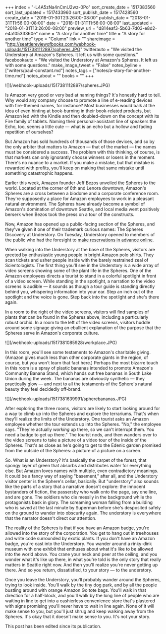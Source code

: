 +++
index = "-L4A5zNa4nCmU2wz-0Po"
sort_create_date = 1517383560
sort_last_updated = 1517433960
sort_publish_date = 1517428560
create_date = "2018-01-30T23:26:00-08:00"
publish_date = "2018-01-31T11:56:00-08:00"
date = "2018-01-31T11:56:00-08:00"
last_updated = "2018-01-31T13:26:00-08:00"
preview_url = "d814eaf3-5b63-7d03-e8d2-e4a10533360e"
name = "A story for another time"
title = "A story for another time"
type = "Column"
link = ""
shareimage = "http://seattlereviewofbooks.com/webhook-uploads/1517381112897/spheres.JPG"
twitterauto = "We visited the Understory at Amazon's Spheres. It left us with some questions."
facebookauto = "We visited the Understory at Amazon's Spheres. It left us with some questions."
make_image_tweet = "False"
notes_byline = ["writers/paul-constant.md"]
notes_tags = ["notes/a-story-for-another-time.md"]
notes_about = ""
books = ""
+++
<p class="image">![](/webhook-uploads/1517381112897/spheres.JPG)</p>

Is Amazon very good or very bad at naming things? It's honestly hard to tell. Why would any company choose to promote a line of e-reading devices with fire-themed names, for instance? Most businesses would balk at the idea of even hinting at book-burning in their book-related products, but Amazon led with the Kindle and then doubled-down on the concept with its Fire family of tablets. Naming their personal-assistant line of speakers the Echo, too, seems a little cute — what is an echo but a hollow and fading repetition of ourselves? 

But Amazon has sold hundreds of thousands of those devices, and so by the only arbiter that matters to Amazon — that of the market — the names must be considered a success. The problem with this thinking, of course, is that markets can only ignorantly choose winners or losers in the moment. There's no nuance to a market. If you make a mistake, but that mistake is rewarded with profits, you'll keep on making that same mistake until something catastrophic happens.

Earlier this week, Amazon founder Jeff Bezos unveiled the Spheres to the world. Located at the corner of 6th and Lenora downtown, Amazon's Spheres are a cross between a biodome and a corporate conference room. They're supposedly a place for Amazon employees to work in a pleasant natural environment. The Spheres have already become a symbol of Amazon's domination of downtown Seattle, and local media went positively berserk when Bezos took the press on a tour of the constructs.

Now, Amazon has opened up a public-facing section of the Spheres, and they've given it one of their trademark curious names: The Spheres Discovery at Understory. On Tuesday, Understory opened to members of the public who had the foresight to [make reservations in advance online](https://www.seattlespheres.com/visit-understory).

When walking into the Understory at the base of the Spheres, visitors are greeted by enthusiastic young people in bright Amazon polo shirts. They scan  tickets and usher people inside with the barely restrained zeal of Scientologists. The first thing you'll see in the Understory is a wide array of video screens showing some of the plant life in the Spheres. One of the Amazon employees directs a tourist to stand in a colorful spotlight in front of a video screen. While standing in the spotlight, a narration to the video screens is audible — it sounds as though a tour guide is standing directly behind you, whispering information into your ear. Step an inch out of the spotlight and the voice is gone. Step back into the spotlight and she's there again. 

In a room to the right of the video screens, visitors will find samples of plants that can be found in the Spheres above, including a particularly robust orchid. In a room to the left of the video screens, visitors huddle around some signage giving an ebullient explanation of the purpose that the Spheres serve in Amazon's corporate culture.

<p class="image">![](/webhook-uploads/1517381085928/workplace.JPG)</p>

In this room, you'll see some testaments to Amazon's charitable giving. (Amazon gives much less than other corporate giants in the region, of course, but you won't learn that fact here.) Perhaps the most bizarre touch in this room is a spray of plastic bananas intended to promote Amazon's Community Banana Stand, which hands out free bananas in South Lake Union during the week. The bananas are obviously synthetic — they practically glow — and next to all the testaments of the Sphere's natural beauty they feel decidedly off-brand.

<p class="image">![](/webhook-uploads/1517381639991/spherebananas.JPG)</p>

After exploring the three rooms, visitors are likely to start looking around for a way to climb up into the Spheres and explore the terrariums. That's when they'll realize the limits of the Understory. One tourist asks an Amazon employee whether the tour extends up into the Spheres. "No," the employee says. "They're actually *working* up there, so we can't interrupt them. You need a badge to get up there." The tourist nods, and then wanders over to the video screens to take a picture of a video tour of the inside of the Spheres. That's as close as he's going to get to the Edenic garden promised from the outside of the Spheres: a picture of a picture on a screen.

So. What is an Understory? It's basically the carpet of the forest, that spongy layer of green that absorbs and distributes water for everything else. But Amazon loves names with multiple, even contradictory meanings. It could be a fancy way of saying "basement," after all, and the Understory visitor center is the Sphere's cellar, basically. But "understory" also sounds like the parts of a story that a narrative doesn't explore: the innocent bystanders of fiction, the passersby who walk onto the page, say one line, and are gone. The soldiers who die messily in the background while the protagonists bask in glory. The screaming woman falling from a building who is saved at the last minute by Superman before she's desposited safely on the ground to wander into obscurity again. The understory is everywhere that the narrator doesn't direct our attention.

The reality of the Spheres is that if you have an Amazon badge, you're allowed into the story of the corporation. You get to hang out in treehouses and write code surrounded by exotic plants. If you don't have an Amazon badge, you're cast into the Understory. You wander around a rinky-dink museum with one exhibit that enthuses about what it's like to be allowed into the world above. You crane your neck and peer at the ceiling, and you wonder what it's like up there, in what you're told is the only story that really matters in Seattle right now. And then you'll realize you're never getting up there. And so you return, dissatisfied, to your story — to the understory.

Once you leave the Understory, you'll probably wander around the Spheres, trying to look inside. You'll walk by the tiny dog park, and by all the people bustling around with orange Amazon Go tote bags. You'll walk in that direction for a half-block, and you'll walk by the long line of people who are waiting in line to get into a cashierless convenience store that's plastered with signs promising you'll never have to wait in line again. None of it will make sense to you, but you'll just shrug and keep walking away from the Spheres. It's okay that it doesn't make sense to you. It's not your story.

<p class="footer">This post has been edited since its publication.</p>


